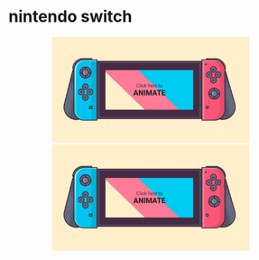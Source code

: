 
# nintendo switch
<p align="center">
  <img src="controle.jpg" width="350" title="nintendo switch">
  <img src="controle.jpg" width="350" alt="nintendo switch">
</p>
